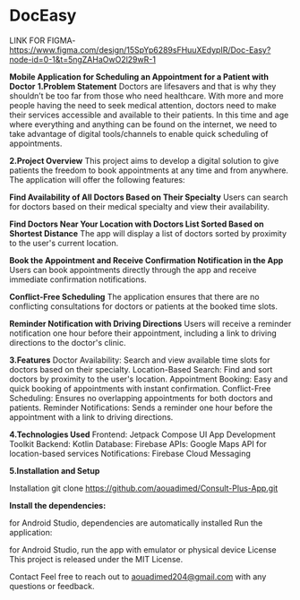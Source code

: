 # DocEasy

LINK FOR FIGMA-https://www.figma.com/design/15SpYp6289sFHuuXEdypIR/Doc-Easy?node-id=0-1&t=5ngZAHaOwO2l29wR-1

**Mobile Application for Scheduling an Appointment for a Patient with Doctor**
**1.Problem Statement**
Doctors are lifesavers and that is why they shouldn’t be too far from those who need healthcare. With more and more people having the need to seek medical attention, doctors need to make their services accessible and available to their patients. In this time and age where everything and anything can be found on the internet, we need to take advantage of digital tools/channels to enable quick scheduling of appointments.

**2.Project Overview**
This project aims to develop a digital solution to give patients the freedom to book appointments at any time and from anywhere. The application will offer the following features:

**Find Availability of All Doctors Based on Their Specialty**
Users can search for doctors based on their medical specialty and view their availability.

**Find Doctors Near Your Location with Doctors List Sorted Based on Shortest Distance**
The app will display a list of doctors sorted by proximity to the user's current location.

**Book the Appointment and Receive Confirmation Notification in the App**
Users can book appointments directly through the app and receive immediate confirmation notifications.

**Conflict-Free Scheduling**
The application ensures that there are no conflicting consultations for doctors or patients at the booked time slots.

**Reminder Notification with Driving Directions**
Users will receive a reminder notification one hour before their appointment, including a link to driving directions to the doctor's clinic.

**3.Features**
Doctor Availability: Search and view available time slots for doctors based on their specialty.
Location-Based Search: Find and sort doctors by proximity to the user's location.
Appointment Booking: Easy and quick booking of appointments with instant confirmation.
Conflict-Free Scheduling: Ensures no overlapping appointments for both doctors and patients.
Reminder Notifications: Sends a reminder one hour before the appointment with a link to driving directions.

**4.Technologies Used**
Frontend: Jetpack Compose UI App Development Toolkit
Backend: Kotlin
Database: Firebase
APIs: Google Maps API for location-based services
Notifications: Firebase Cloud Messaging

**5.Installation and Setup**

Installation
git clone https://github.com/aouadimed/Consult-Plus-App.git


**Install the dependencies:**

for Android Studio, dependencies are automatically installed
Run the application:

for Android Studio, run the app with emulator or physical device
License
This project is released under the MIT License.

Contact
Feel free to reach out to aouadimed204@gmail.com with any questions or feedback.
